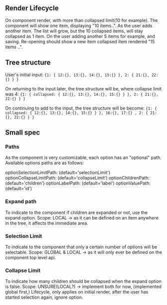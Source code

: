 ## Render Lifecycle

On component render, with more than collapsed limit(10 for example).
The component will show one item, displaying "10 items..".
As the user adds another item. The list will grow, but the 10 collapsed items,
will stay collapsed as 1 item. On the user adding another 5 items for example, 
and saving. Re-opening should show a new item collapsed item rendered "15 items ..".

## Tree structure

User's initial input:
`{1: { 12:{}, 13:{}, 14:{}, 15:{} }, 2: { 21:{}, 22:{} } }`

On returning to the input later, the tree structure will be, where collapse limit was 4:
`{1: { collapsed: { 12:{}, 13:{}, 14:{}, 15:{} } }, 2: { 21:{}, 22:{} } }`

On continuing to add to the input, the tree structure will be become:
`{1: { collapsed: { 12:{}, 13:{}, 14:{}, 15:{} } }, 16:{}, 17:{} , 2: { 21:{}, 22:{} } }`


## Small spec

### Paths

As the component is very customizable, each option has an "optional" path.
Available options paths are as follows:

optionSelectionLimitPath: (default='selectionLimit')
optionCollapseLimitPath: (default='collapseLimit')
optionChildrenPath: (default='children')
optionLabelPath: (default='label')
optionValuePath: (default='id')

### Expand path
To indicate to the component if children are expanded or not, use the expand option.
Scope: LOCAL -> as it can be defined on an item anywhere in the tree, it affects the immediate area.

### Selection Limit
To indicate to the component that only a certain number of options will be selectable.
Scope: GLOBAL & LOCAL -> as it will only ever be defined on the component top level api.

### Collapse Limit
To indicate how many children should be collapsed when the expand option is false.
Scope: UNSURE(LOCAL?) -> implement both for now, (implemented global first,)
Lifecycle, only applies on initial render, after the user has started selection again, ignore option.
